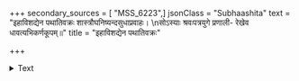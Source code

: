 +++
secondary_sources = [ "MSS_6223",]
jsonClass = "Subhaashita"
text = "इहाविशद्येन पथातिवक्रः शास्त्रौघनिष्यन्दसुधाप्रवाहः।  \nसोऽस्याः श्रवःपत्रयुगे प्रणाली- रेखेव धावत्यभिकर्णकूपम्॥"
title = "इहाविशद्येन पथातिवक्रः"

+++

<details><summary>Text</summary>

इहाविशद्येन पथातिवक्रः शास्त्रौघनिष्यन्दसुधाप्रवाहः।  
सोऽस्याः श्रवःपत्रयुगे प्रणाली- रेखेव धावत्यभिकर्णकूपम्॥
</details>
